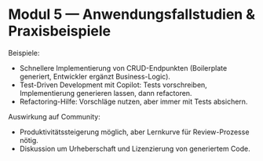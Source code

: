 # Modul 5 — Anwendungsfallstudien & Praxisbeispiele

Beispiele:
- Schnellere Implementierung von CRUD-Endpunkten (Boilerplate generiert, Entwickler ergänzt Business-Logic).
- Test-Driven Development mit Copilot: Tests vorschreiben, Implementierung generieren lassen, dann refactoren.
- Refactoring-Hilfe: Vorschläge nutzen, aber immer mit Tests absichern.

Auswirkung auf Community:
- Produktivitätssteigerung möglich, aber Lernkurve für Review-Prozesse nötig.
- Diskussion um Urheberschaft und Lizenzierung von generiertem Code.